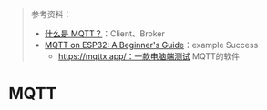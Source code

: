 > 参考资料：
>
> - [什么是 MQTT？](https://aws.amazon.com/cn/what-is/mqtt/)：Client、Broker
> - [MQTT on ESP32: A Beginner's Guide](https://www.emqx.com/en/blog/esp32-connects-to-the-free-public-mqtt-broker#prepare-an-mqtt-broker)：example Success
>   - https://mqttx.app/：一款电脑端测试 MQTT的软件

# MQTT

